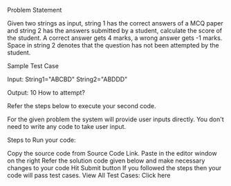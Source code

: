 Problem Statement

Given two strings as input, string 1 has the correct answers of a MCQ paper and
string 2 has the answers submitted by a student, calculate the score of the
student. A correct answer gets 4 marks, a wrong answer gets -1 marks. Space in
string 2 denotes that the question has not been attempted by the student.

Sample Test Case

Input:
String1="ABCBD"
String2="ABDDD"

Output:
10
How to attempt?

Refer the steps below to execute your second code.

For the given problem the system will provide user inputs directly. You don't need to write any code to take user input.

Steps to Run your code:

Copy the source code from Source Code Link.
Paste in the editor window on the right
Refer the solution code given below and make necessary changes to your code
Hit Submit button
If you followed the steps then your code will pass test cases.
View All Test Cases: Click here
